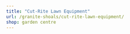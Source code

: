 ```yaml
---
title: "Cut-Rite Lawn Equipment"
url: /granite-shoals/cut-rite-lawn-equipment/
shop: garden centre
---
```

